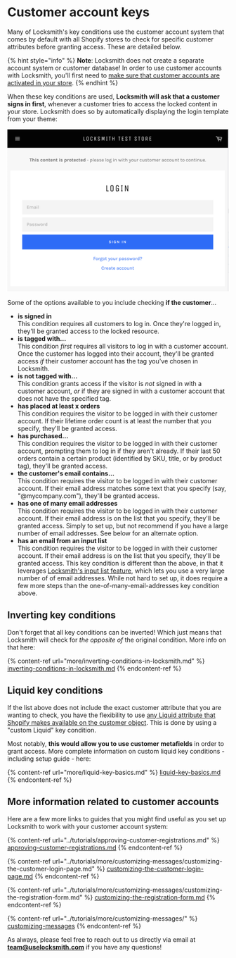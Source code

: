 # Customer account keys

Many of Locksmith's key conditions use the customer account system that comes by default with all Shopify stores to check for specific customer attributes before granting access. These are detailed below.

{% hint style="info" %}
**Note**: Locksmith does not create a separate account system or customer database! In order to use customer accounts with Locksmith, you'll first need to [make sure that customer accounts are activated in your store](https://help.shopify.com/en/manual/customers/customer-accounts#set-your-customer-account-preferences).
{% endhint %}

When these key conditions are used, **Locksmith will ask that a customer signs in first**, whenever a customer tries to access the locked content in your store. Locksmith does so by automatically displaying the login template from your theme:

![](<../.gitbook/assets/Screen Shot 2022-07-27 at 2.45.59 PM.png>)

Some of the options available to you include checking **if the customer**...

* **is signed in**\
  This condition requires all customers to log in. Once they're logged in, they'll be granted access to the locked resource.
* **is tagged with…**\
  This condition _first_ requires all visitors to log in with a customer account. Once the customer has logged into their account, they'll be granted access _if_ their customer account has the tag you've chosen in Locksmith.
* **is not tagged with…**\
  This condition grants access if the visitor is _not_ signed in with a customer account, _or_ if they are signed in with a customer account that does not have the specified tag.
* **has placed at least x orders**\
  This condition requires the visitor to be logged in with their customer account. If their lifetime order count is at least the number that you specify, they'll be granted access.
* **has purchased…**\
  This condition requires the visitor to be logged in with their customer account, prompting them to log in if they aren't already. If their last 50 orders contain a certain product (identified by SKU, title, or by product tag), they'll be granted access.
* **the customer's email contains…**\
  This condition requires the visitor to be logged in with their customer account. If their email address matches some text that you specify (say, "@mycompany.com"), they'll be granted access.
* **has one of many email addresses**\
  This condition requires the visitor to be logged in with their customer account. If their email address is on the list that you specify, they'll be granted access. Simply to set up, but not recommend if you have a large number of email addresses. See below for an alternate option.
* **has an email from an input list**\
  This condition requires the visitor to be logged in with their customer account. If their email address is on the list that you specify, they'll be granted access. This key condition is different than the above, in that it leverages [Locksmith's input list feature](../tutorials/more/input-lists.md), which lets you use a very large number of of email addresses. While not hard to set up, it does require a few more steps than the one-of-many-email-addresses key condition above.

## Inverting key conditions

Don't forget that all key conditions can be inverted! Which just means that Locksmith will check for _the opposite of_ the original condition. More info on that here:

{% content-ref url="more/inverting-conditions-in-locksmith.md" %}
[inverting-conditions-in-locksmith.md](more/inverting-conditions-in-locksmith.md)
{% endcontent-ref %}

## Liquid key conditions

If the list above does not include the exact customer attribute that you are wanting to check, you have the flexibility to use [any Liquid attribute that Shopify makes available on the customer object](https://shopify.dev/api/liquid/objects#customer). This is done by using a "custom Liquid" key condition.

Most notably, **this would allow you to use customer metafields** in order to grant access.  More complete information on custom liquid key conditions - including setup guide - here:

{% content-ref url="more/liquid-key-basics.md" %}
[liquid-key-basics.md](more/liquid-key-basics.md)
{% endcontent-ref %}

## More information related to customer accounts

Here are a few more links to guides that you might find useful as you set up Locksmith to work with your customer account system:

{% content-ref url="../tutorials/approving-customer-registrations.md" %}
[approving-customer-registrations.md](../tutorials/approving-customer-registrations.md)
{% endcontent-ref %}

{% content-ref url="../tutorials/more/customizing-messages/customizing-the-customer-login-page.md" %}
[customizing-the-customer-login-page.md](../tutorials/more/customizing-messages/customizing-the-customer-login-page.md)
{% endcontent-ref %}

{% content-ref url="../tutorials/more/customizing-messages/customizing-the-registration-form.md" %}
[customizing-the-registration-form.md](../tutorials/more/customizing-messages/customizing-the-registration-form.md)
{% endcontent-ref %}

{% content-ref url="../tutorials/more/customizing-messages/" %}
[customizing-messages](../tutorials/more/customizing-messages/)
{% endcontent-ref %}

As always, please feel free to reach out to us directly via email at **team@uselocksmith.com** if you have any questions!
